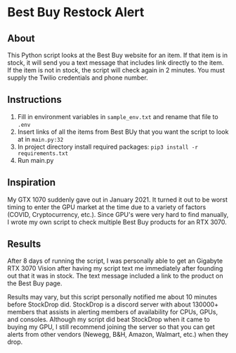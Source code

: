 # Best Buy Restock Alert

## About
This Python script looks at the Best Buy website for an item. If that item is in stock, it will send you a text message that includes link directly to the item. If the item is not in stock, the script will check again in 2 minutes. You must supply the Twilio credentials and phone number.

## Instructions
1. Fill in environment variables in `sample_env.txt` and rename that file to `.env`
2. Insert links of all the items from Best BUy that you want the script to look at in `main.py:32`
3. In project directory install required packages: `pip3 install -r requirements.txt`
4. Run main.py

## Inspiration
My GTX 1070 suddenly gave out in January 2021. It turned it out to be worst timing to enter the GPU market at the time due to a variety of factors (COVID, Cryptocurrency, etc.). Since GPU's were very hard to find manually, I wrote my own script to check multiple Best Buy products for an RTX 3070.

## Results
After 8 days of running the script, I was personally able to get an Gigabyte RTX 3070 Vision after having my script text me immediately after founding out that it was in stock. The text message included a link to the product on the Best Buy page. 

Results may vary, but this script personally notified me about 10 minutes before StockDrop did. StockDrop is a discord server with about 130000+ members that assists in alerting members of availability for CPUs, GPUs, and consoles. 
Although my script did beat StockDrop when it came to buying my GPU, I still recommend joining the server so that you can get alerts from other vendors (Newegg, B&H, Amazon, Walmart, etc.) when they drop.